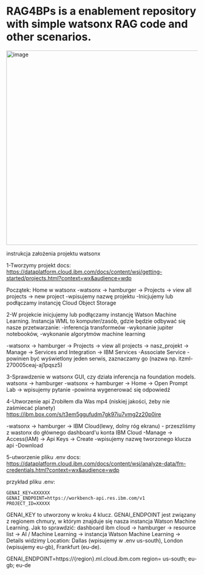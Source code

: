 # RAG4BPs is a enablement repository with simple watsonx RAG code and other scenarios.

<img width="513" alt="image" src="https://media.github.ibm.com/user/146934/files/0103b15a-326a-4a64-bcfc-46ab5c43c499">

instrukcja założenia projektu watsonx


1-Tworzymy projekt
docs:
https://dataplatform.cloud.ibm.com/docs/content/wsj/getting-started/projects.html?context=wx&audience=wdp

Początek: Home w watsonx
-watsonx -> hamburger -> Projects -> view all projects -> new project
-wpisujemy nazwę projektu
-Inicjujemy lub podłączamy instancję Cloud Object Storage

2-W projekcie inicjujemy lub podłączamy instancję Watson Machine Learning. Instancja WML to komputer/zasób,  gdzie będzie odbywać się nasze przetwarzanie: 
-inferencja transformeów
-wykonanie jupiter notebooków, 
-wykonanie algorytmów machine learning 

-watsonx -> hamburger -> Projects -> view all projects -> nasz_projekt -> Manage -> Services and Integration -> IBM Services
-Associate Service
-powinien być wyświetlony jeden serwis,  zaznaczamy go (nazwa np. itzml-270005ceaj-aj1pqsz5) 

3-Sprawdzenie w watsonx GUI, czy działa inferencja na foundation models.
watsonx -> hamburger
-watsonx -> hamburger -> Home -> Open Prompt Lab -> wpisujemy pytanie 
-powinna wygenerować się odpowiedź


4-Utworzenie api
Zrobiłem dla Was mp4 (niskiej jakości, żeby nie zaśmiecać planety)
https://ibm.box.com/s/t3em5ggufudm7gk97iu7vmg2z20p0ire


-watsonx -> hamburger -> IBM Cloud(lewy, dolny róg ekranu) -
przeszliśmy z wastonx do głównego dashboard'u konta IBM Cloud
-Manage -> Access(IAM) -> Api Keys -> Create 
-wpisujemy nazwę tworzonego klucza api 
-Download


5-utworzenie pliku .env
docs:
https://dataplatform.cloud.ibm.com/docs/content/wsj/analyze-data/fm-credentials.html?context=wx&audience=wdp

przykład pliku .env:
```
GENAI_KEY=XXXXXX
GENAI_ENDPOINT=https://workbench-api.res.ibm.com/v1
PROJECT_ID=XXXXX
```

GENAI_KEY to utworzony w kroku 4 klucz.
GENAI_ENDPOINT jest związany z regionem chmury, w którym znajduje się nasza instancja Watson Machine Learning. Jak to sprawdzić: dashboard ibm cloud -> hamburger -> resource list -> AI / Machine Learning -> instancja Watson Machine Learning -> Details
widzimy Location: Dallas (wpisujemy w .env us-south), London (wpisujemy eu-gb), Frankfurt (eu-de).

GENAI_ENDPOINT=https://{region}.ml.cloud.ibm.com
region= us-south; eu-gb; eu-de

